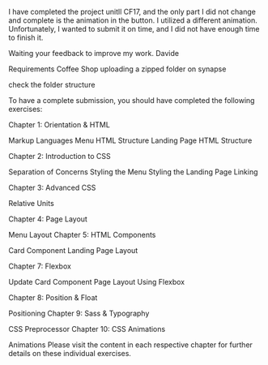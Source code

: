 I have completed the project unitll CF17, and the only part I did not change and complete is the animation in the button. I utilized a different animation. Unfortunately, I wanted to submit it on time, and I did not have enough time to finish it.

Waiting your feedback to improve my work.
Davide

Requirements
Coffee Shop
uploading a zipped folder on synapse

check the folder structure

To have a complete submission, you should have completed the following exercises:

Chapter 1: Orientation & HTML

Markup Languages
Menu HTML Structure
Landing Page HTML Structure

Chapter 2: Introduction to CSS

Separation of Concerns
Styling the Menu
Styling the Landing Page
Linking

Chapter 3: Advanced CSS

Relative Units

Chapter 4: Page Layout

Menu Layout
Chapter 5: HTML Components

Card Component
Landing Page Layout

Chapter 7: Flexbox

Update Card Component
Page Layout Using Flexbox

Chapter 8: Position & Float

Positioning
Chapter 9: Sass & Typography

CSS Preprocessor
Chapter 10: CSS Animations

Animations
Please visit the content in each respective chapter for further details on these individual exercises.

